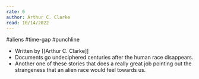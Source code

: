 ```yaml
---
rate: 6
author: Arthur C. Clarke
read: 10/14/2022
---
```


#aliens #time-gap #punchline

- Written by [[Arthur C. Clarke]]
- Documents go undeciphered centuries after the human race disappears.
- Another one of these stories that does a really great job pointing out the strangeness that an alien race would feel towards us.